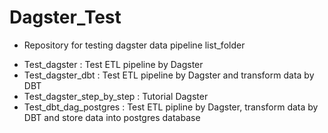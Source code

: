 # Dagster_Test
* Repository for testing dagster data pipeline
list_folder
 - Test_dagster : Test ETL pipeline by Dagster
 - Test_dagster_dbt : Test ETL pipeline by Dagster and transform data by DBT
 - Test_dagster_step_by_step : Tutorial Dagster
 - Test_dbt_dag_postgres : Test ETL pipline by Dagster, transform data by DBT and store data into postgres database
